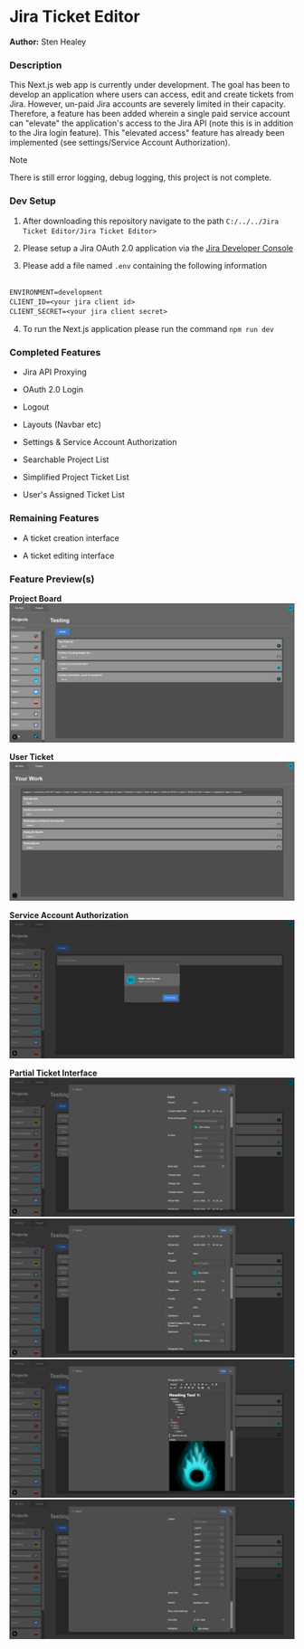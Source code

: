 # Jira Ticket Editor

**Author:** Sten Healey


### **Description**
This Next.js web app is currently under development. The goal has been to develop an application where users can access, edit and create tickets from Jira. However, un-paid Jira accounts are severely limited in their capacity. Therefore, a feature has been added wherein a single paid service account can "elevate" the application's access to the Jira API (note this is in addition to the Jira login feature). This "elevated access" feature has already been implemented (see settings/Service Account Authorization).

> [!Note] 
> There is still error logging, debug logging, this project is not complete.


### **Dev Setup**

1. After downloading this repository navigate to the path `C:/../../Jira Ticket Editor/Jira Ticket Editor>`

2. Please setup a Jira OAuth 2.0 application via the [Jira Developer Console](https://developer.atlassian.com/console/myapps/)

3. Please add a file named `.env` containing the following information

```txt

ENVIRONMENT=development
CLIENT_ID=<your jira client id>
CLIENT_SECRET=<your jira client secret>

```

4. To run the Next.js application please run the command `npm run dev`


### **Completed Features**

- Jira API Proxying

- OAuth 2.0 Login

- Logout

- Layouts (Navbar etc)

- Settings & Service Account Authorization

- Searchable Project List

- Simplified Project Ticket List

- User's Assigned Ticket List

### **Remaining Features**

- A ticket creation interface

- A ticket editing interface

### **Feature Preview(s)**

**Project Board**
![Project Board](Docs/Project%20Boards.PNG)

**User Ticket**
![User Ticket Board](Docs/User%20Tickets.PNG)

**Service Account Authorization**
![Service Account Authorization](Docs/Service%20Account%20Authorization.PNG)

**Partial Ticket Interface**
![Ticket Interface Part 1](Docs/Incomplete%20Ticket%20Interface%20Part%201.PNG)
![Ticket Interface Part 2](Docs/Incomplete%20Ticket%20Interface%20Part%202.PNG)
![Ticket Interface Part 3](Docs/Incomplete%20Ticket%20Interface%20Part%203.PNG)
![Ticket Interface Part 4](Docs/Incomplete%20Ticket%20Interface%20Part%204.PNG)